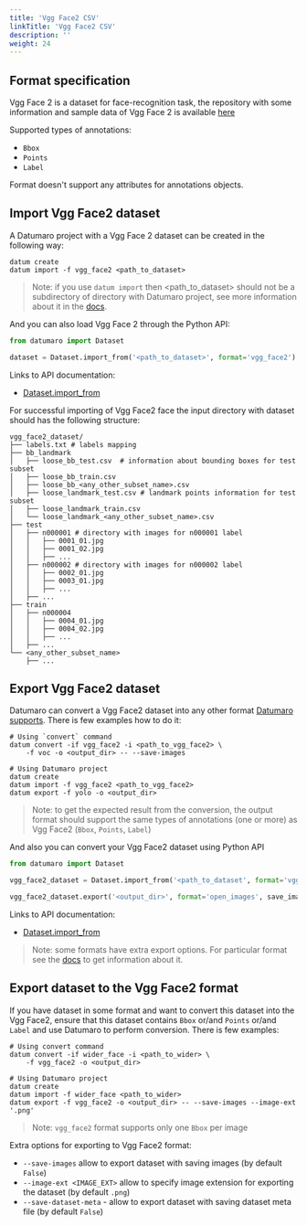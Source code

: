 ```yaml
---
title: 'Vgg Face2 CSV'
linkTitle: 'Vgg Face2 CSV'
description: ''
weight: 24
---
```


## Format specification

Vgg Face 2 is a dataset for face-recognition task,
the repository with some information and sample data of Vgg Face 2 is available
[here](https://github.com/ox-vgg/vgg_face2)

Supported types of annotations:
- `Bbox`
- `Points`
- `Label`

Format doesn't support any attributes for annotations objects.

## Import Vgg Face2 dataset

A Datumaro project with a Vgg Face 2 dataset can be created
in the following way:

```
datum create
datum import -f vgg_face2 <path_to_dataset>
```

> Note: if you use `datum import` then <path_to_dataset> should not be a
> subdirectory of directory with Datumaro project, see more information about
> it in the [docs](/docs/user-manual/command-reference/sources/#source-add).

And you can also load Vgg Face 2 through the Python API:

```python
from datumaro import Dataset

dataset = Dataset.import_from('<path_to_dataset>', format='vgg_face2')
```

Links to API documentation:
- [Dataset.import_from][]

For successful importing of Vgg Face2 face the input directory with dataset
should has the following structure:

```
vgg_face2_dataset/
├── labels.txt # labels mapping
├── bb_landmark
│   ├── loose_bb_test.csv  # information about bounding boxes for test subset
│   ├── loose_bb_train.csv
│   ├── loose_bb_<any_other_subset_name>.csv
│   ├── loose_landmark_test.csv # landmark points information for test subset
│   ├── loose_landmark_train.csv
│   └── loose_landmark_<any_other_subset_name>.csv
├── test
│   ├── n000001 # directory with images for n000001 label
│   │   ├── 0001_01.jpg
│   │   ├── 0001_02.jpg
│   │   ├── ...
│   ├── n000002 # directory with images for n000002 label
│   │   ├── 0002_01.jpg
│   │   ├── 0003_01.jpg
│   │   ├── ...
│   ├── ...
├── train
│   ├── n000004
│   │   ├── 0004_01.jpg
│   │   ├── 0004_02.jpg
│   │   ├── ...
│   ├── ...
└── <any_other_subset_name>
    ├── ...
```

## Export Vgg Face2 dataset

Datumaro can convert a Vgg Face2 dataset into any other format
[Datumaro supports](/docs/user-manual/supported_formats/).
There is few examples how to do it:

```
# Using `convert` command
datum convert -if vgg_face2 -i <path_to_vgg_face2> \
    -f voc -o <output_dir> -- --save-images

# Using Datumaro project
datum create
datum import -f vgg_face2 <path_to_vgg_face2>
datum export -f yolo -o <output_dir>
```

> Note: to get the expected result from the conversion, the output format
> should support the same types of annotations (one or more) as Vgg Face2
> (`Bbox`, `Points`, `Label`)

And also you can convert your Vgg Face2 dataset using Python API

```python
from datumaro import Dataset

vgg_face2_dataset = Dataset.import_from('<path_to_dataset', format='vgg_face2')

vgg_face2_dataset.export('<output_dir>', format='open_images', save_images=True)
```

Links to API documentation:
- [Dataset.import_from][]

> Note: some formats have extra export options. For particular format see the
> [docs](/docs/formats/) to get information about it.

## Export dataset to the Vgg Face2 format

If you have dataset in some format and want to convert this dataset
into the Vgg Face2, ensure that this dataset contains `Bbox` or/and `Points`
or/and `Label` and use Datumaro to perform conversion.
There is few examples:

```
# Using convert command
datum convert -if wider_face -i <path_to_wider> \
    -f vgg_face2 -o <output_dir>

# Using Datumaro project
datum create
datum import -f wider_face <path_to_wider>
datum export -f vgg_face2 -o <output_dir> -- --save-images --image-ext '.png'
```

> Note: `vgg_face2` format supports only one `Bbox` per image

Extra options for exporting to Vgg Face2 format:

- `--save-images` allow to export dataset with saving images
  (by default `False`)
- `--image-ext <IMAGE_EXT>` allow to specify image extension
  for exporting the dataset (by default `.png`)
- `--save-dataset-meta` - allow to export dataset with saving dataset meta
  file (by default `False`)

[Dataset.import_from]: /api/api/components/components/datumaro.components.dataset.html#datumaro.components.dataset.Dataset.import_from
